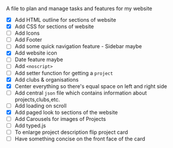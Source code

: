 A file to plan and manage tasks and features for my website

- [x] Add HTML outline for sections of website
- [x] Add CSS for sections of website
- [ ] Add Icons
- [ ] Add Footer
- [ ] Add some quick navigation feature - Sidebar maybe
- [x] Add website icon
- [ ] Date feature maybe 
- [ ] Add `<noscript>` 
- [ ] Add setter function for getting a `project`
- [x] Add clubs & organisations
- [x] Center everything so there's equal space on left and right side
- [ ] Add central `json` file which contains information about projects,clubs,etc.
- [ ] Add loading on scroll
- [x] Add paged look to sections of the website
- [ ] Add Carousels for images of Projects
- [ ] Add typed.js
- [ ] To enlarge project description flip project card
- [ ] Have something concise on the front face of the card